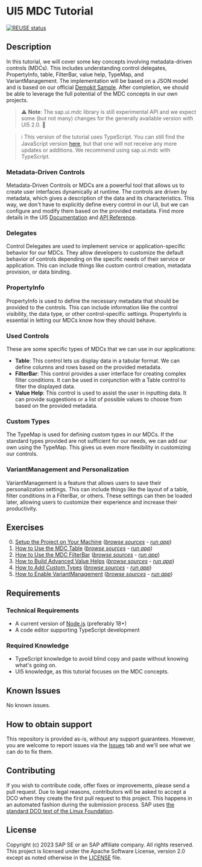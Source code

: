 # UI5 MDC Tutorial
[![REUSE status](https://api.reuse.software/badge/github.com/SAP-samples/ui5-mdc-json-tutorial)](https://api.reuse.software/info/github.com/SAP-samples/ui5-mdc-json-tutorial)
## Description
In this tutorial, we will cover some key concepts involving metadata-driven controls (MDCs). This includes understanding control delegates, PropertyInfo, table, FilterBar, value help, TypeMap, and VariantManagement. The implementation will be based on a JSON model and is based on our official [Demokit Sample](https://sdk.openui5.org/entity/sap.ui.mdc/sample/sap.ui.mdc.demokit.sample.TableFilterBarJson). After completion, we should be able to leverage the full potential of the MDC concepts in our own projects.

>⚠️ **Note**: The sap.ui.mdc library is still experimental API and we expect some (but not many) changes for the generally available version with UI5 2.0. 🧪

>ℹ️ This version of the tutorial uses TypeScript. You can still find the JavaScript version [here](https://github.com/SAP-samples/ui5-mdc-json-tutorial/tree/javascript), but that one will not receive any more updates or additions. We recommend using sap.ui.mdc with TypeScript.
### Metadata-Driven Controls
Metadata-Driven Controls or MDCs are a powerful tool that allows us to create user interfaces dynamically at runtime. The controls are driven by metadata, which gives a description of the data and its characteristics. This way, we don't have to explicitly define every control in our UI, but we can configure and modify them based on the provided metadata. Find more details in the UI5 [Documentation](https://sdk.openui5.org/topic/1dd2aa91115d43409452a271d11be95b) and [API Reference](https://sdk.openui5.org/api/sap.ui.mdc).
### Delegates
Control Delegates are used to implement service or application-specific behavior for our MDCs. They allow developers to customize the default behavior of controls depending on the specific needs of their service or application. This can include things like custom control creation, metadata provision, or data binding.
### PropertyInfo
PropertyInfo is used to define the necessary metadata that should be provided to the controls. This can include information like the control visibility, the data type, or other control-specific settings. PropertyInfo is essential in letting our MDCs know how they should behave.
### Used Controls
These are some specific types of MDCs that we can use in our applications:
- **Table**: This control lets us display data in a tabular format. We can define columns and rows based on the provided metadata.
- **FilterBar**: This control provides a user interface for creating complex filter conditions. It can be used in conjunction with a Table control to filter the displayed data.
- **Value Help**: This control is used to assist the user in inputting data. It can provide suggestions or a list of possible values to choose from based on the provided metadata.
### Custom Types
The TypeMap is used for defining custom types in our MDCs. If the standard types provided are not sufficient for our needs, we can add our own using the TypeMap. This gives us even more flexibility in customizing our controls.
### VariantManagement and Personalization
VariantManagement is a feature that allows users to save their personalization settings. This can include things like the layout of a table, filter conditions in a FilterBar, or others. These settings can then be loaded later, allowing users to customize their experience and increase their productivity.
## Exercises
0. [Setup the Project on Your Machine](ex0/) (*[browse sources](ex0/webapp) - [run app](https://sap-samples.github.io/ui5-mdc-json-tutorial/ex0/dist)*)
1. [How to Use the MDC Table](ex1/) (*[browse sources](ex1/webapp) - [run app](https://sap-samples.github.io/ui5-mdc-json-tutorial/ex1/dist)*)
1. [How to Use the MDC FilterBar](ex2/) (*[browse sources](ex2/webapp) - [run app](https://sap-samples.github.io/ui5-mdc-json-tutorial/ex2/dist)*)
1. [How to Build Advanced Value Helps](ex3/) (*[browse sources](ex3/webapp) - [run app](https://sap-samples.github.io/ui5-mdc-json-tutorial/ex3/dist)*)
1. [How to Add Custom Types](ex4/) (*[browse sources](ex4/webapp) - [run app](https://sap-samples.github.io/ui5-mdc-json-tutorial/ex4/dist)*)
1. [How to Enable VariantManagement](ex5/) (*[browse sources](ex5/webapp) - [run app](https://sap-samples.github.io/ui5-mdc-json-tutorial/ex5/dist)*)
## Requirements
### Technical Requirements
* A current version of [Node.js](https://nodejs.org/) (preferably 18+)
* A code editor supporting TypeScript development
### Required Knowledge
* TypeScript knowledge to avoid blind copy and paste without knowing what's going on.
* UI5 knowledge, as this tutorial focuses on the MDC concepts.
## Known Issues
No known issues.
## How to obtain support
This repository is provided as-is, without any support guarantees. However, you are welcome to report issues via the [Issues](../../issues) tab and we'll see what we can do to fix them.
## Contributing
If you wish to contribute code, offer fixes or improvements, please send a pull request. Due to legal reasons, contributors will be asked to accept a DCO when they create the first pull request to this project. This happens in an automated fashion during the submission process. SAP uses [the standard DCO text of the Linux Foundation](https://developercertificate.org/).
## License
Copyright (c) 2023 SAP SE or an SAP affiliate company. All rights reserved. This project is licensed under the Apache Software License, version 2.0 except as noted otherwise in the [LICENSE](LICENSE) file.

